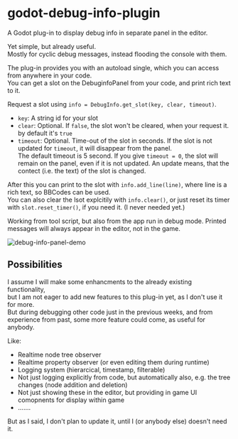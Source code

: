 # godot-debug-info-plugin
 
A Godot plug-in to display debug info in separate panel in the editor.

Yet simple, but already useful.<br>
Mostly for cyclic debug messages, instead flooding the console with them.

The plug-in provides you with an autoload single, which you can access from anywhere in your code.<br>
You can get a slot on the DebuginfoPanel from your code, and print rich text to it.

Request a slot using `info = DebugInfo.get_slot(key, clear, timeout)`.
- `key`: A string id for your slot
- `clear`: Optional. If `false`, the slot won't be cleared, when your request it. by default it's `true`
- `timeout`: Optional. Time-out of the slot in seconds. If the slot is not updated for `timeout`, it will disappear from the panel.<br>
  The default timeout is 5 second.
  If you give `timeout = 0`, the slot will remain on the panel, even if it is not updated.
  An update means, that the contect (i.e. the text) of the slot is changed.

After this you can print to the slot with `info.add_line(line)`, where line is a rich text, so BBCodes can be used.<br>
You can also clear the lsot explcitily with `info.clear()`, or just reset its timer with `slot.reset_timer()`, if you need it. (I never needed yet.)

Working from tool script, but also from the app run in debug mode.
Printed messages will always appear in the editor, not in the game.

![debug-info-panel-demo](https://github.com/coderbloke/godot-debug-info-plugin/assets/75695649/c6ecb0f7-4273-4762-b579-2539585f1ae7)


Possibilities
--

I assume I will make some enhancments to the already existing functionality,<br>
but I am not eager to add new features to this plug-in yet, as I don't use it for more.<br>
But during debugging other code just in the previous weeks, and from experience from past, some more feature could come, as useful for anybody.

Like:
- Realtime node tree observer
- Realtime property observer (or even editing them during runtime)
- Logging system (hierarcical, timestamp, filterable)
- Not just logging explicitly from code, but automatically also, e.g. the tree changes (node addition and deletion)
- Not just showing these in the editor, but providing in game UI comopnents for display within game
- .......

But as I said, I don't plan to update it, until I (or anybody else) doesn't need it.
